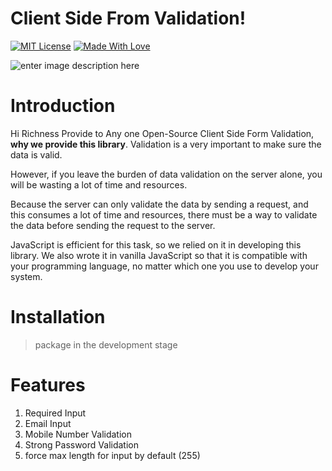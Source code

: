 
# Client Side From Validation!
[![MIT License](https://camo.githubusercontent.com/fd551ba4b042d89480347a0e74e31af63b356b2cac1116c7b80038f41b04a581/68747470733a2f2f696d672e736869656c64732e696f2f62616467652f4c6963656e73652d4d49542d677265656e2e737667)](https://choosealicense.com/licenses/mit/)  [![Made With Love](https://camo.githubusercontent.com/ff817852f0d676a36eaa3108d380e0052e689d9e0bc3eb42818fb21008708420/68747470733a2f2f696d672e736869656c64732e696f2f62616467652f4d616465253230576974682d4c6f76652d6f72616e67652e737667)](https://github.com/chetanraj/awesome-github-badges)


![enter image description here](https://i.ibb.co/v14whsC/Dark-Blue-Minimal-Technology-Logo-1.jpg)

# Introduction

Hi Richness Provide to Any one Open-Source Client Side Form Validation, **why we provide this library**.
Validation is a very important to make sure the data is valid. 

However, if you leave the burden of data validation on the server alone, you will be wasting a lot of time and resources.

Because the server can only validate the data by sending a request, and this consumes a lot of time and resources, there must be a way to validate the data before sending the request to the server.

JavaScript is efficient for this task, so we relied on it in developing this library. We also wrote it in vanilla JavaScript so that it is compatible with your programming language, no matter which one you use to develop your system.


# Installation

> package in the development stage  

# Features

 1. Required Input
 2. Email Input
 3. Mobile Number Validation 
 4. Strong Password Validation
 5. force max length for input by default (255) 

